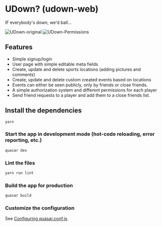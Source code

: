 # UDown? (udown-web)

IF everybody's down, we'd ball...

![UDown-original](https://user-images.githubusercontent.com/18594048/150648295-c80556bc-682e-43a0-945c-5f12d5de423e.jpg)
![UDown-Permissions](https://user-images.githubusercontent.com/18594048/150649334-c37d2384-2ca0-487f-bf00-fc7f8b1581bc.png)

## Features

- Simple signup/login
- User page with simple editable meta fields
- Create, update and delete sports locations (adding pictures and comments)
- Create, update and delete custom created events based on locations
- Events can either be seen publicly, only by friends or close friends.
- A simple authorization system and different permissions for each player
- Send friend requests to a player and add them to a close friends list.

## Install the dependencies

```bash
yarn
```

### Start the app in development mode (hot-code reloading, error reporting, etc.)

```bash
quasar dev
```

### Lint the files

```bash
yarn run lint
```

### Build the app for production

```bash
quasar build
```

### Customize the configuration

See [Configuring quasar.conf.js](https://quasar.dev/quasar-cli/quasar-conf-js).
